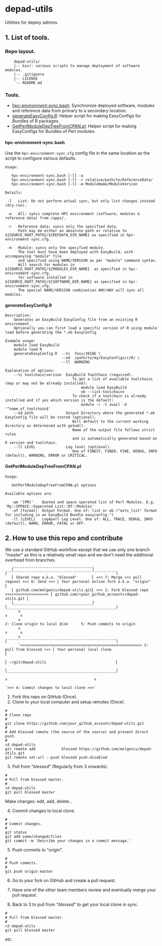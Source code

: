 # depad-utils

Utilities for deploy admins.

## 1. List of tools.

### Repo layout.

```
    depad-utils/
    |-- bin/: various scripts to manage deployment of software modules.
    |-- .gitignore
    |-- LICENSE
    `-- README.md
```

### Tools.

- [hpc-environment-sync.bash](#-hpc-environment-syncbash): Synchronize deployed software, modules and reference data from primary to a secondary location.
- [generateEasyConfig.R](#-generateeasyconfigr): Helper script for making EasyConfigs for Bundles of R packages.
- [GetPerlModuleDepTreeFromCPAN.pl](#-getperlmoduledeptreefromcpanpl): Helper script for making EasyConfigs for Bundles of Perl modules.

#### <a name="hpc-environment-syncbash"/> hpc-environment-sync.bash

Use the ```hpc-environment-sync.cfg``` config file in the same location as the script to configure various defaults.

```
Usage:

   hpc-environment-sync.bash [-l] -a
   hpc-environment-sync.bash [-l] -r relative/path/to/ReferenceData/
   hpc-environment-sync.bash [-l] -m ModuleName/ModuleVersion

Details:

 -l   List: Do not perform actual sync, but only list changes instead (dry-run).

 -a   All: syncs complete HPC environment (software, modules & reference data) from /apps/.

 -r   Reference data: syncs only the specified data.
      Path may be either an absolute path or relative to ${SOURCE_ROOT_PATH}/${REFDATA_DIR_NAME} as specified in hpc-environment-sync.cfg.

 -m   Module: syncs only the specified module.
      The tool must have been deployed with EasyBuild, with accompanying "module" file 
      and specified using NAME/VERSION as per "module" command syntax.
      Will search for modules in ${SOURCE_ROOT_PATH}/${MODULES_DIR_NAME}  as specified in hpc-environment-sync.cfg.
      for software installed in  ${SOURCE_ROOT_PATH}/${SOFTWARE_DIR_NAME} as specified in hpc-environment-sync.cfg.
      The special NAME/VERSION combination ANY/ANY will sync all modules.
```

#### <a name="generateeasyconfigr"/> generateEasyConfig.R

```
Description: 
    Generates an EasyBuild EasyConfig file from an existing R environment.
    Optionally you can first load a specific version of R using module load before generating the *.eb EasyConfig

Example usage:
    module load EasyBuild
    module load R
    generateEasyConfig.R  --tc  foss/2018b \
                          --od  /path/to/my/EasyConfigs/r/R/ \
                          --ll  WARNING 

Explanation of options:
    --tc toolchain/version  EasyBuild ToolChain (required).
                               To get a list of available toolchains (may or may not be already installed):
                                   module load EasyBuild
                                   eb --list-toolchains
                               To check if a toolchain is already installed and if yes which version is the default:
                                   module -r -t avail -d '^name_of_toolchain$'
    --od path               Output Directory where the generated *.eb EasyConfig file will be stored (optional).
                               Will default to the current working directory as determined with getwd().
                               Name of the output file follows strict rules 
                               and is automatically generated based on R version and toolchain.
    --ll LEVEL              Log level (optional).
                               One of FINEST, FINER, FINE, DEBUG, INFO (default), WARNING, ERROR or CRITICAL.
```

#### <a name="getperlmoduledeptreefromcpanpl"/> GetPerlModuleDepTreeFromCPAN.pl

```
Usage:

   GetPerlModuleDepTreeFromCPAN.pl options

Available options are:

   -pm '[PM]'    Quoted and space sperated list of Perl Modules. E.g. 'My::SPPACE::Seperated List::Of::Modules'
   -of [format]  Output Format. One of: list or eb ("exts_list" format for including in an EasyBuild Bundle easyconfig.")
   -ll [LEVEL]   Log4perl Log Level. One of: ALL, TRACE, DEBUG, INFO (default), WARN, ERROR, FATAL or OFF.
```

## 2. How to use this repo and contribute

We use a standard GitHub workflow except that we use only one branch "*master*" as this is a relatively small repo and we don't need the additional overhead from branches.
```
   ⎛¯¯¯¯¯¯¯¯¯¯¯¯¯¯¯¯¯¯¯¯¯¯¯¯¯¯¯¯¯¯¯¯¯¯¯¯⎞                                               ⎛¯¯¯¯¯¯¯¯¯¯¯¯¯¯¯¯¯¯¯¯¯¯¯¯¯¯¯¯¯¯¯¯¯¯¯¯¯¯¯¯¯¯¯¯¯¯¯¯¯¯⎞
   ⎜ Shared repo a.k.a. "blessed"       ⎜ <<< 7: Merge <<< pull request <<< 6: Send <<< ⎜ Your personal online fork a.k.a. "origin"        ⎜
   ⎜ github.com/molgenis/depad-utils.git⎜ >>> 1: Fork blessed repo >>>>>>>>>>>>>>>>>>>> ⎜ github.com/<your_github_account>/depad-utils.git ⎜
   ⎝____________________________________⎠                                               ⎝__________________________________________________⎠
      v                                                                                                   v      ʌ
      v                                                                       2: Clone origin to local disk      5: Push commits to origin
      v                                                                                                   v      ʌ
      v                                                                                  ⎛¯¯¯¯¯¯¯¯¯¯¯¯¯¯¯¯¯¯¯¯¯¯¯¯¯¯¯¯¯¯¯¯¯¯¯¯¯¯¯¯¯¯¯¯¯¯¯¯¯¯⎞
      `>>>>>>>>>>>>>>>>>>>>>>>>>>>>>>>>>>>>>>>>>>>>>>>>>>>>>>>> 3: pull from blessed >>> ⎜ Your personal local clone                        ⎜
                                                                                         ⎜ ~/git/depad-utils                                ⎜
                                                                                         ⎝__________________________________________________⎠
                                                                                              v                                        ʌ
                                                                                              `>>> 4: Commit changes to local clone >>>´
```

 1. Fork this repo on GitHub (Once).
 2. Clone to your local computer and setup remotes (Once).
   ```
   #
   # Clone repo
   #
   git clone https://github.com/your_github_account/depad-utils.git
   #
   # Add blessed remote (the source of the source) and prevent direct push.
   #
   cd depad-utils
   git remote add            blessed https://github.com/molgenis/depad-utils.git
   git remote set-url --push blessed push.disabled
   ```
   
 3. Pull from "*blessed*" (Regularly from 3 onwards).
   ```
   #
   # Pull from blessed master.
   #
   cd depad-utils
   git pull blessed master
   ```
   Make changes: edit, add, delete...

 4. Commit changes to local clone.
   ```
   #
   # Commit changes.
   #
   git status
   git add some/changed/files
   git commit -m 'Describe your changes in a commit message.'
   ```
   
 5. Push commits to "*origin*".
   ```
   #
   # Push commits.
   #
   git push origin master
   ```

 6. Go to your fork on GitHub and create a pull request.
 
 7. Have one of the other team members review and eventually merge your pull request.
 
 3. Back to 3 to pull from "*blessed*" to get your local clone in sync.
   ```
   #
   # Pull from blessed master.
   #
   cd depad-utils
   git pull blessed master
   ```
   etc.
